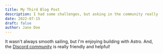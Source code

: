 ```yaml
---
title: My Third Blog Post
description: I had some challenges, but asking in the community really helped!
date: 2022-07-15
draft: false
author: Jane Doe
---
```

It wasn't always smooth sailing, but I'm enjoying building with Astro. And, the [Discord community](https://astro.build/chat) is really friendly and helpful!